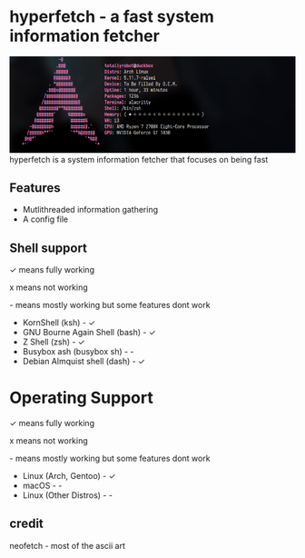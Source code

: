 # hyperfetch - a fast system information fetcher
![screenshot](images/arch-totallyrobot.png)
hyperfetch is a system information fetcher that focuses on being fast

## Features
- Mutlithreaded information gathering
- A config file

## Shell support
✓ means fully working

x means not working

\- means mostly working but some features dont work


- KornShell (ksh) - ✓
- GNU Bourne Again Shell (bash) - ✓
- Z Shell (zsh) - ✓
- Busybox ash (busybox sh) - -
- Debian Almquist shell (dash) - ✓

# Operating Support
✓ means fully working

x means not working

\- means mostly working but some features dont work

- Linux (Arch, Gentoo) - ✓
- macOS - -
- Linux (Other Distros) - -

## credit
neofetch - most of the ascii art 

